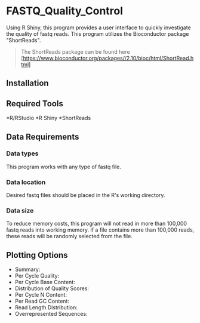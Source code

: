 # FASTQ_Quality_Control
Using R Shiny, this program provides a user interface to quickly investigate the quality of fastq reads. 
This program utilizes the Bioconductor package "ShortReads".
> The ShortReads package can be found here [https://www.bioconductor.org/packages//2.10/bioc/html/ShortRead.html]

Installation
------
## Required Tools
*R/RStudio
*R Shiny
*ShortReads

Data Requirements
------
### Data types
This program works with any type of fastq file.
### Data location
Desired fastq files should be placed in the R's working directory.
### Data size
To reduce memory costs, this program will not read in more than 100,000 fastq reads into working memory. 
If a file contains more than 100,000 reads, these reads will be randomly selected from the file.

Plotting Options
------
* Summary:
* Per Cycle Quality:
* Per Cycle Base Content: 
* Distribution of Quality Scores:
* Per Cycle N Content:
* Per Read GC Content:
* Read Length Distribution:
* Overrepresented Sequences:  
